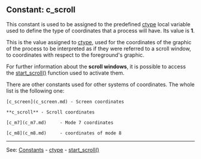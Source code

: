Constant: **c_scroll**
---------------------------------------


This constant is used to be assigned to the predefined [ctype](local_ctype.md) local variable used to define the type of coordinates that a process will have. Its value is **1**.

This is the value assigned to [ctype](local_ctype.md), used for the coordinates of the graphic of the process to be interpreted as if they were referred to a scroll window, to coordinates with respect to the foreground's graphic.

For further information about the **scroll windows**, it is possible to access the [start_scroll()](start_scroll().md) function used to activate them.

There are other constants used for other systems of coordinates.
The whole list is the following one:

    [c_screen](c_screen.md) - Screen coordinates

    **c_scroll** - Scroll coordinates

    [c_m7](c_m7.md)     - Mode 7 coordinates

    [c_m8](c_m8.md)     - coordinates of mode 8


---------------------------------------
See: [Constants](constants_predefined.md) - [ctype](local_ctype.md) - [start_scroll()](start_scroll().md)


